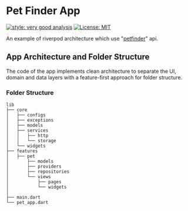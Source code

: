 # Pet Finder App

[![style: very good analysis][very_good_analysis_badge]][very_good_analysis_link]
[![License: MIT][license_badge]][license_link]

An example of riverpod architecture which use "[petfinder](https://www.petfinder.com/developers/v2/docs/)" api.

## App Architecture and Folder Structure

The code of the app implements clean architecture to separate the UI, domain and data layers with a feature-first approach for folder structure.


### Folder Structure

```
lib
├── core
│   ├── configs
│   ├── exceptions
│   ├── models
│   ├── services
│   │   ├── http
│   │   └── storage
│   └── widgets
├── features
│   ├── pet
│       ├── models
│       ├── providers
│       ├── repositories
│       └── views
│           ├── pages
│           └── widgets
│  
├── main.dart
└── pet_app.dart
```

[license_badge]: https://img.shields.io/badge/license-MIT-blue.svg
[license_link]: https://opensource.org/licenses/MIT
[very_good_analysis_badge]: https://img.shields.io/badge/style-very_good_analysis-B22C89.svg
[very_good_analysis_link]: https://pub.dev/packages/very_good_analysis
